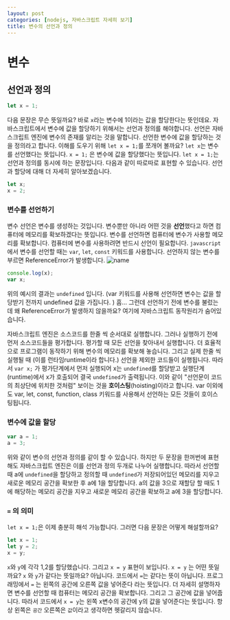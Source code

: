 ```yaml
---
layout: post
categories: [nodejs, 자바스크립트 자세히 보기]
title: 변수의 선언과 정의
---
```


# 변수

## 선언과 정의

```js
let x = 1;
```

다음 문장은 무슨 뜻일까요? 바로 `x`라는 변수에 1이라는 값을 할당한다는 뜻인데요. 자바스크립트에서 변수에 값을 할당하기 위해서는 선언과 정의를 해야합니다.
선언은 자바스크립트 엔진에 변수의 존재를 알리는 것을 말합니다. 선언한 변수에 값을 할당하는 것을 정의라고 합니다. 이해를 도우기 위해 `let x = 1;`를 쪼개어 볼까요?
`let x`는 변수를 선언했다는 뜻입니다. `x = 1;` 은 변수에 값을 할당했다는 뜻입니다. `let x = 1;`는 선언과 정의를 동시에 하는 문장입니다. 다음과 같이 따로따로 표현할 수 있습니다.
선언과 할당에 대해 더 자세히 알아보겠습니다.

```js
let x;
x = 2;
```

### 변수를 선언하기

변수 선언은 변수를 생성하는 것입니다. 변수뿐만 아니라 어떤 것을 **선언**했다고 하면 컴퓨터에 메모리를 확보하겠다는 뜻입니다. 변수를 선언하면 컴퓨터에 변수가 사용할 메모리를 확보합니다.
컴퓨터에 변수를 사용하려면 반드시 선언이 필요합니다. `javascript`에서 변수를 선언할 때는 `var`, `let`, `const` 키워드를 사용합니다.
선언하지 않는 변수를 부르면 ReferenceError가 발생합니다.
![name](https://codewithwolf.com/assets/img/reference-error-type-error-console.png)

```js
console.log(x);
var x;
```

위의 예시의 결과는 `undefined` 입니다. (var 키워드를 사용해 선언하면 변수는 값을 할당받기 전까지 undefined 값을 가집니다. ) 흠... 그런데 선언하기 전에
변수를 불렀는데 왜 ReferenceError가 발생하지 않을까요? 여기에 자바스크립트 동작원리가 숨어있습니다.

자바스크립트 엔진은 소스코드를 한줄 씩 순서대로 실행합니다.
그러나 실행하기 전에 먼저 소스코드들을 평가합니다. 평가할 때 모든 선언을 찾아내서 실행합니다. 더 효율적으로 프로그램이 동작하기 위해 변수의 메모리를 확보해 놓습니다. 그리고 실제 한줄 씩 실행될 때 (이를 런타임runtime이라 합니다.) 선언을 제외한 코드들이 실행됩니다. 따라서 `var x;` 가 평가단계에서 먼저 실행되어 x는 `undefined`를 할당받고
실행단계(runtime)에서 x가 호출되어 결국 `undefined`가 출력됩니다. 이와 같이 "선언문이 코드의 최상단에 위치한 것처럼" 보이는 것을 **호이스팅**(hoisting)이라고 합니다.
var 이외에도 var, let, const, function, class 키워드를 사용해서 선언하는 모든 것들이 호이스팅됩니다.

### 변수에 값을 할당

```js
var a = 1;
a = 3;
```

위와 같이 변수의 선언과 정의를 같이 할 수 있습니다. 하지만 두 문장을 한꺼번에 표현해도 자바스크립트 엔진은 이를 선언과 정의 두개로 나누어 실행합니다.
따라서 선언할 때 a에 `undefined`을 할당하고 정의할 때 `undefined`가 저장되어있던 메모리를 지우고 새로운 메모리 공간을 확보한 후 a에 1을 할당합니다.
a의 값을 3으로 재할당 할 때도 1에 해당하는 메모리 공간을 지우고 새로운 메모리 공간을 확보하고 a에 3을 할당합니다.

### `=` 의 의미

`let x = 1;`은 이제 충분히 해석 가능합니다. 그러면 다음 문장은 어떻게 해설할까요?

```js
let x = 1;
let y = 2;
x = y;
```

`x`와 `y`에 각각 1,2를 할당했습니다. 그리고 `x = y` 표현이 보입니다. `x = y` 는 어떤 뜻일 까요? `x` 와 `y`가 같다는 뜻일까요?
아닙니다. 코드에서 `=`는 같다는 뜻이 아닙니다. 프로그래밍에서 `=` 는 왼쪽의 공간에 오른쪽 값을 넣어준다 라는 뜻입니다. 더 자세히 설명하자면
변수를 선언할 때 컴퓨터는 메모리 공간을 확보합니다. 그리고 그 공간에 값을 넣어줍니다. 따라서 코드에서 `x = y`는 왼쪽 x변수의
공간에 y의 값을 넣어준다는 뜻입니다. 항상 왼쪽은 `공간` 오른쪽은 `값`이라고 생각하면 헷갈리지 않습니다.

